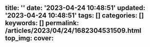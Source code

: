 title: ''
date: '2023-04-24 10:48:51'
updated: '2023-04-24 10:48:51'
tags: []
categories: []
keywords: []
permalink: /articles/2023/04/24/1682304531509.html
top_img:
cover:
---

